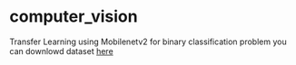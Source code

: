 # computer_vision
Transfer Learning using Mobilenetv2 for binary classification problem
you can downlowd dataset [here](https://www.kaggle.com/sid4sal/alpaca-dataset-small)

